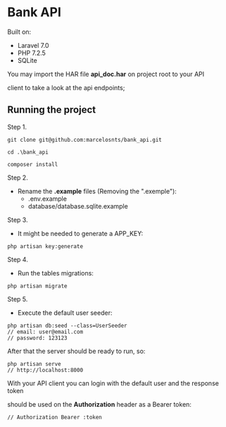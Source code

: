 # Bank API

Built on: 
- Laravel 7.0
- PHP 7.2.5
- SQLite

You may import the HAR file **api_doc.har** on project root to your API 

client to take a look at the api endpoints;

## Running the project

Step 1.

```
git clone git@github.com:marcelosnts/bank_api.git

cd .\bank_api

composer install
```

Step 2.
- Rename the **.example** files (Removing the ".exemple"):
  - .env.example
  - database/database.sqlite.example

Step 3.
- It might be needed to generate a APP_KEY:

```
php artisan key:generate
```

Step 4.
- Run the tables migrations:

```
php artisan migrate
```

Step 5.
- Execute the default user seeder:

```
php artisan db:seed --class=UserSeeder
// email: user@email.com
// password: 123123
```

After that the server should be ready to run, so:

```
php artisan serve
// http://localhost:8000
```

With your API client you can login with the default user and the response token 

should be used on the **Authorization** header as a Bearer token:

```
// Authorization Bearer :token
```
